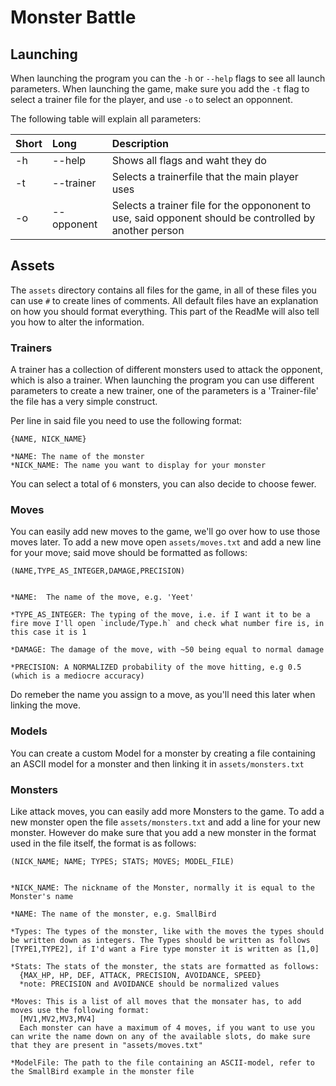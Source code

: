 # Monster Battle

## Launching
When launching the program you can the `-h` or `--help` flags to see all launch parameters.
When launching the game, make sure you add the `-t` flag to select a trainer file for the player,
and use `-o` to select an opponnent.

The following table will explain all parameters:

| Short | Long | Description |
| :--- | :-- | :--------- |
| -h    | --help | Shows all flags and waht they do |
| -t    | --trainer | Selects a trainerfile that the main player uses |
| -o    | --opponent | Selects a trainer file for the oppononent to use, said opponent should be controlled by another person | 

## Assets
The `assets` directory contains all files for the game, in all of these files you can use `#` to create lines of comments.
All default files have an explanation on how you should format everything. This part of the ReadMe will also tell you how to alter the information.

### Trainers
A trainer has a collection of different monsters used to attack the opponent, which is also a trainer. 
When launching the program you can use different parameters to create a new trainer, 
one of the parameters is a 'Trainer-file' the file has a very simple construct.

Per line in said file you need to use the following format:
```
{NAME, NICK_NAME}

*NAME: The name of the monster
*NICK_NAME: The name you want to display for your monster
```

You can select a total of `6` monsters, you can also decide to choose fewer.

### Moves
You can easily add new moves to the game, we'll go over how to use those moves later.
To add a new move open `assets/moves.txt` and add a new line for your move; said move should be formatted as follows:
```
(NAME,TYPE_AS_INTEGER,DAMAGE,PRECISION)


*NAME:  The name of the move, e.g. 'Yeet'

*TYPE_AS_INTEGER: The typing of the move, i.e. if I want it to be a fire move I'll open `include/Type.h` and check what number fire is, in this case it is 1

*DAMAGE: The damage of the move, with ~50 being equal to normal damage

*PRECISION: A NORMALIZED probability of the move hitting, e.g 0.5 (which is a mediocre accuracy)
```
Do remeber the name you assign to a move, as you'll need this later when linking the move.

### Models
You can create a custom Model for a monster by creating a file containing an ASCII model for a monster and then linking it in `assets/monsters.txt`

### Monsters
Like attack moves, you can easily add more Monsters to the game.
To add a new monster open the file `assets/monsters.txt` and add a line for your new monster.
However do make sure that you add a new monster in the format used in the file itself, the format is as follows:
```
(NICK_NAME; NAME; TYPES; STATS; MOVES; MODEL_FILE)


*NICK_NAME: The nickname of the Monster, normally it is equal to the Monster's name

*NAME: The name of the monster, e.g. SmallBird

*Types: The types of the monster, like with the moves the types should be written down as integers. The Types should be written as follows [TYPE1,TYPE2], if I'd want a Fire type monster it is written as [1,0]

*Stats: The stats of the monster, the stats are formatted as follows:
  {MAX_HP, HP, DEF, ATTACK, PRECISION, AVOIDANCE, SPEED}
  *note: PRECISION and AVOIDANCE should be normalized values

*Moves: This is a list of all moves that the monsater has, to add moves use the following format:
  [MV1,MV2,MV3,MV4]
  Each monster can have a maximum of 4 moves, if you want to use you can write the name down on any of the available slots, do make sure that they are present in "assets/moves.txt"
  
*ModelFile: The path to the file containing an ASCII-model, refer to the SmallBird example in the monster file
```
